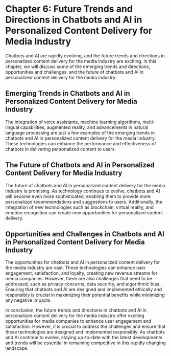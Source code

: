 Chapter 6: Future Trends and Directions in Chatbots and AI in Personalized Content Delivery for Media Industry
==============================================================================================================

Chatbots and AI are rapidly evolving, and the future trends and directions in personalized content delivery for the media industry are exciting. In this chapter, we will discuss some of the emerging trends and directions, opportunities and challenges, and the future of chatbots and AI in personalized content delivery for the media industry.

Emerging Trends in Chatbots and AI in Personalized Content Delivery for Media Industry
--------------------------------------------------------------------------------------

The integration of voice assistants, machine learning algorithms, multi-lingual capabilities, augmented reality, and advancements in natural language processing are just a few examples of the emerging trends in chatbots and AI in personalized content delivery for the media industry. These technologies can enhance the performance and effectiveness of chatbots in delivering personalized content to users.

The Future of Chatbots and AI in Personalized Content Delivery for Media Industry
---------------------------------------------------------------------------------

The future of chatbots and AI in personalized content delivery for the media industry is promising. As technology continues to evolve, chatbots and AI will become even more sophisticated, enabling them to provide more personalized recommendations and suggestions to users. Additionally, the integration of new technologies such as blockchain, virtual reality, and emotion recognition can create new opportunities for personalized content delivery.

Opportunities and Challenges in Chatbots and AI in Personalized Content Delivery for Media Industry
---------------------------------------------------------------------------------------------------

The opportunities for chatbots and AI in personalized content delivery for the media industry are vast. These technologies can enhance user engagement, satisfaction, and loyalty, creating new revenue streams for media companies. However, there are also challenges that need to be addressed, such as privacy concerns, data security, and algorithmic bias. Ensuring that chatbots and AI are designed and implemented ethically and responsibly is crucial in maximizing their potential benefits while minimizing any negative impacts.

In conclusion, the future trends and directions in chatbots and AI in personalized content delivery for the media industry offer exciting opportunities for media companies to enhance user engagement and satisfaction. However, it is crucial to address the challenges and ensure that these technologies are designed and implemented responsibly. As chatbots and AI continue to evolve, staying up-to-date with the latest developments and trends will be essential in remaining competitive in this rapidly changing landscape.
